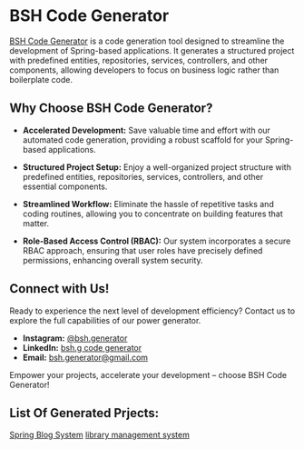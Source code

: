 # BSH Code Generator

[BSH Code Generator](https://github.com/bsh-generator) is a code generation tool designed to streamline the development of Spring-based applications. It generates a structured project with predefined entities, repositories, services, controllers, and other components, allowing developers to focus on business logic rather than boilerplate code.

## Why Choose BSH Code Generator?

- **Accelerated Development:** Save valuable time and effort with our automated code generation, providing a robust scaffold for your Spring-based applications.

- **Structured Project Setup:** Enjoy a well-organized project structure with predefined entities, repositories, services, controllers, and other essential components.

- **Streamlined Workflow:** Eliminate the hassle of repetitive tasks and coding routines, allowing you to concentrate on building features that matter.

- **Role-Based Access Control (RBAC):** Our system incorporates a secure RBAC approach, ensuring that user roles have precisely defined permissions, enhancing overall system security.

## Connect with Us!

Ready to experience the next level of development efficiency? Contact us to explore the full capabilities of our power generator.

- **Instagram:** [@bsh.generator](https://www.instagram.com/bsh.generator/)
- **LinkedIn:** [bsh.g code generator](https://www.linkedin.com/in/bsh-g-code-generator-b917412a1/)
- **Email:** [bsh.generator@gmail.com](mailto:bsh.generator@gmail.com)

Empower your projects, accelerate your development – choose BSH Code Generator!

## List Of Generated Prjects: 
[Spring Blog System](https://github.com/bshg-projects/blogs-system-generated)
[library management system](https://github.com/bshg-projects/library-management-system-generated)
